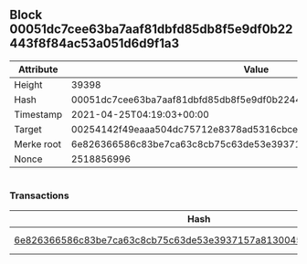 ## Block 00051dc7cee63ba7aaf81dbfd85db8f5e9df0b22443f8f84ac53a051d6d9f1a3

Attribute | Value
--- | ---
Height | 39398
Hash | 00051dc7cee63ba7aaf81dbfd85db8f5e9df0b22443f8f84ac53a051d6d9f1a3
Timestamp | 2021-04-25T04:19:03+00:00
Target | 00254142f49eaaa504dc75712e8378ad5316cbcead634704b3734b6271167cc4
Merke root | 6e826366586c83be7ca63c8cb75c63de53e3937157a8130045188686a705019b
Nonce | 2518856996

```

```

### Transactions

Hash | Amount
--- | ---
[6e826366586c83be7ca63c8cb75c63de53e3937157a8130045188686a705019b](6e826366586c83be7ca63c8cb75c63de53e3937157a8130045188686a705019b.md) | 10.00000000 SKEPTI 
